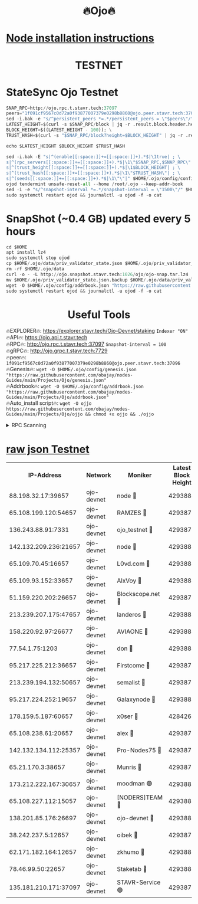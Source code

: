 <h1 align="center"> 🔥Ojo🔥</h1>

[Node installation instructions](https://github.com/obajay/nodes-Guides/tree/main/Projects/Ojo)
=

<h1 align="center"> TESTNET</h1>

# StateSync Ojo Testnet
```python
SNAP_RPC=http://ojo.rpc.t.stavr.tech:37097
peers="1f091cf9567c0d72a0f93877007379e0298b8860@ojo.peer.stavr.tech:37096"
sed -i.bak -e "s/^persistent_peers *=.*/persistent_peers = \"$peers\"/" $HOME/.ojo/config/config.toml
LATEST_HEIGHT=$(curl -s $SNAP_RPC/block | jq -r .result.block.header.height); \
BLOCK_HEIGHT=$((LATEST_HEIGHT - 100)); \
TRUST_HASH=$(curl -s "$SNAP_RPC/block?height=$BLOCK_HEIGHT" | jq -r .result.block_id.hash)

echo $LATEST_HEIGHT $BLOCK_HEIGHT $TRUST_HASH

sed -i.bak -E "s|^(enable[[:space:]]+=[[:space:]]+).*$|\1true| ; \
s|^(rpc_servers[[:space:]]+=[[:space:]]+).*$|\1\"$SNAP_RPC,$SNAP_RPC\"| ; \
s|^(trust_height[[:space:]]+=[[:space:]]+).*$|\1$BLOCK_HEIGHT| ; \
s|^(trust_hash[[:space:]]+=[[:space:]]+).*$|\1\"$TRUST_HASH\"| ; \
s|^(seeds[[:space:]]+=[[:space:]]+).*$|\1\"\"|" $HOME/.ojo/config/config.toml
ojod tendermint unsafe-reset-all --home /root/.ojo --keep-addr-book
sed -i -e "s/^snapshot-interval *=.*/snapshot-interval = \"1500\"/" $HOME/.ojo/config/app.toml
sudo systemctl restart ojod && journalctl -u ojod -f -o cat
```
# SnapShot (~0.4 GB) updated every 5 hours
```python
cd $HOME
apt install lz4
sudo systemctl stop ojod
cp $HOME/.ojo/data/priv_validator_state.json $HOME/.ojo/priv_validator_state.json.backup
rm -rf $HOME/.ojo/data
curl -o - -L http://ojo.snapshot.stavr.tech:1026/ojo/ojo-snap.tar.lz4 | lz4 -c -d - | tar -x -C $HOME/.ojo --strip-components 2
mv $HOME/.ojo/priv_validator_state.json.backup $HOME/.ojo/data/priv_validator_state.json
wget -O $HOME/.ojo/config/addrbook.json "https://raw.githubusercontent.com/obajay/nodes-Guides/main/Projects/Ojo/addrbook.json"
sudo systemctl restart ojod && journalctl -u ojod -f -o cat
```
 <h1 align="center"> Useful Tools</h1>

🔥EXPLORER🔥:        https://explorer.stavr.tech/Ojo-Devnet/staking        `Indexer "ON"` \
🔥API🔥:                     https://ojo.api.t.stavr.tech \
🔥RPC🔥:                    http://ojo.rpc.t.stavr.tech:37097              `Snapshot-interval = 100` \
🔥gRPC🔥:                  http://ojo.grpc.t.stavr.tech:7729 \
🔥peer🔥:                   `1f091cf9567c0d72a0f93877007379e0298b8860@ojo.peer.stavr.tech:37096` \
🔥Genesis🔥:    ```wget -O $HOME/.ojo/config/genesis.json "https://raw.githubusercontent.com/obajay/nodes-Guides/main/Projects/Ojo/genesis.json"``` \
🔥Addrbook🔥:    ```wget -O $HOME/.ojo/config/addrbook.json "https://raw.githubusercontent.com/obajay/nodes-Guides/main/Projects/Ojo/addrbook.json"``` \
🔥Auto_install script🔥: ```wget -O ojjo https://raw.githubusercontent.com/obajay/nodes-Guides/main/Projects/Ojo/ojjo && chmod +x ojjo && ./ojjo```


<details>
<summary>RPC Scanning</summary>

<h2 align="center"> We scan nodes in real time every 4 hours. And we provide the final result of RPC endpoints.
We cannot influence the operation of these nodes in any way. </h2>


```python
If Voting Power is higher than 0 --> then the Node is a validator of the network and may be subject to attack and be a potential threat to the chain.
```
```python
We marked such validators with a red symbol
```

</details>

[raw json Testnet](https://rpc-check.ojot.stavr.tech/ojot/rpc-ojot-result.json)
=


<table><tr><th>IP-Address</th><th>Network</th><th>Moniker</th><th>Latest Block Height</th><th>Earliest Block Height</th><th>Catching Up</th><th>Voting Power</th><th>Scan Time</th></tr><tr><td>88.198.32.17:39657</td><td>ojo-devnet</td><td>node 🔴</td><td>4293882</td><td>300001</td><td>False</td><td>65654</td><td>2023-12-01T22:04:34.014098371UTC</td></tr><tr><td>65.108.199.120:54657</td><td>ojo-devnet</td><td>RAMZES 🔴</td><td>4293877</td><td>306156</td><td>False</td><td>15420</td><td>2023-12-01T22:04:05.280226986UTC</td></tr><tr><td>136.243.88.91:7331</td><td>ojo-devnet</td><td>ojo_testnet 🔴</td><td>4293878</td><td>308845</td><td>False</td><td>1000</td><td>2023-12-01T22:04:12.009781220UTC</td></tr><tr><td>142.132.209.236:21657</td><td>ojo-devnet</td><td>node 🔴</td><td>4293882</td><td>350001</td><td>False</td><td>1999</td><td>2023-12-01T22:04:32.860165495UTC</td></tr><tr><td>65.109.70.45:16657</td><td>ojo-devnet</td><td>L0vd.com 🔴</td><td>4293883</td><td>695918</td><td>False</td><td>998</td><td>2023-12-01T22:04:39.816681762UTC</td></tr><tr><td>65.109.93.152:33657</td><td>ojo-devnet</td><td>AlxVoy 🔴</td><td>4293882</td><td>2319801</td><td>False</td><td>4536782</td><td>2023-12-01T22:04:32.574017226UTC</td></tr><tr><td>51.159.220.202:26657</td><td>ojo-devnet</td><td>Blockscope.net 🔴</td><td>4293877</td><td>2658001</td><td>False</td><td>981</td><td>2023-12-01T22:04:04.595964543UTC</td></tr><tr><td>213.239.207.175:47657</td><td>ojo-devnet</td><td>landeros 🔴</td><td>4293881</td><td>2714001</td><td>False</td><td>11083</td><td>2023-12-01T22:04:27.752786195UTC</td></tr><tr><td>158.220.92.97:26677</td><td>ojo-devnet</td><td>AVIAONE 🔴</td><td>4293880</td><td>2754001</td><td>False</td><td>13867</td><td>2023-12-01T22:04:25.481048667UTC</td></tr><tr><td>77.54.1.75:1203</td><td>ojo-devnet</td><td>don 🔴</td><td>4293882</td><td>2906401</td><td>False</td><td>10</td><td>2023-12-01T22:04:33.736763333UTC</td></tr><tr><td>95.217.225.212:36657</td><td>ojo-devnet</td><td>Firstcome 🔴</td><td>4293878</td><td>2985946</td><td>False</td><td>13566</td><td>2023-12-01T22:04:11.764388702UTC</td></tr><tr><td>213.239.194.132:50657</td><td>ojo-devnet</td><td>semalist 🔴</td><td>4293877</td><td>3223522</td><td>False</td><td>17897</td><td>2023-12-01T22:04:05.601275412UTC</td></tr><tr><td>95.217.224.252:19657</td><td>ojo-devnet</td><td>Galaxynode 🔴</td><td>4293882</td><td>3685492</td><td>False</td><td>11888</td><td>2023-12-01T22:04:36.711783061UTC</td></tr><tr><td>178.159.5.187:60657</td><td>ojo-devnet</td><td>x0ser 🔴</td><td>4284267</td><td>3940946</td><td>False</td><td>9764</td><td>2023-12-01T22:04:12.326110381UTC</td></tr><tr><td>65.108.238.61:20657</td><td>ojo-devnet</td><td>alex 🔴</td><td>4293877</td><td>4158001</td><td>False</td><td>11359</td><td>2023-12-01T22:04:04.923958240UTC</td></tr><tr><td>142.132.134.112:25357</td><td>ojo-devnet</td><td>Pro-Nodes75 🔴</td><td>4293878</td><td>4193877</td><td>False</td><td>24651</td><td>2023-12-01T22:04:09.003491254UTC</td></tr><tr><td>65.21.170.3:38657</td><td>ojo-devnet</td><td>Munris 🔴</td><td>4293878</td><td>4193878</td><td>False</td><td>20123</td><td>2023-12-01T22:04:11.426865150UTC</td></tr><tr><td>173.212.222.167:30657</td><td>ojo-devnet</td><td>moodman 🟢</td><td>4293880</td><td>4193880</td><td>False</td><td>0</td><td>2023-12-01T22:04:22.984470816UTC</td></tr><tr><td>65.108.227.112:15057</td><td>ojo-devnet</td><td>[NODERS]TEAM 🔴</td><td>4293882</td><td>4193882</td><td>False</td><td>9999</td><td>2023-12-01T22:04:37.109222002UTC</td></tr><tr><td>138.201.85.176:26697</td><td>ojo-devnet</td><td>ojo-devnet 🔴</td><td>4293883</td><td>4193883</td><td>False</td><td>1000024000</td><td>2023-12-01T22:04:39.446137288UTC</td></tr><tr><td>38.242.237.5:12657</td><td>ojo-devnet</td><td>oibek 🔴</td><td>4293877</td><td>4196001</td><td>False</td><td>1008</td><td>2023-12-01T22:04:06.015308485UTC</td></tr><tr><td>62.171.182.164:12657</td><td>ojo-devnet</td><td>zkhumo 🔴</td><td>4293882</td><td>4196001</td><td>False</td><td>999</td><td>2023-12-01T22:04:33.243379295UTC</td></tr><tr><td>78.46.99.50:22657</td><td>ojo-devnet</td><td>Staketab 🔴</td><td>4293883</td><td>4254801</td><td>False</td><td>1276</td><td>2023-12-01T22:04:40.099096720UTC</td></tr><tr><td>135.181.210.171:37097</td><td>ojo-devnet</td><td>STAVR-Service 🟢</td><td>4293877</td><td>4293001</td><td>False</td><td>0</td><td>2023-12-01T22:04:06.707297969UTC</td></tr></table>